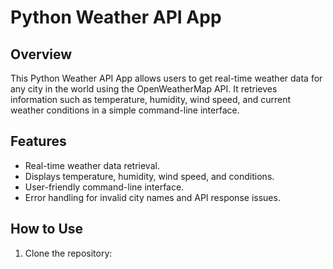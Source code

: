 # Python Weather API App

## Overview
This Python Weather API App allows users to get real-time weather data for any city in the world using the OpenWeatherMap API. It retrieves information such as temperature, humidity, wind speed, and current weather conditions in a simple command-line interface.

## Features
- Real-time weather data retrieval.
- Displays temperature, humidity, wind speed, and conditions.
- User-friendly command-line interface.
- Error handling for invalid city names and API response issues.

## How to Use
1. Clone the repository:
